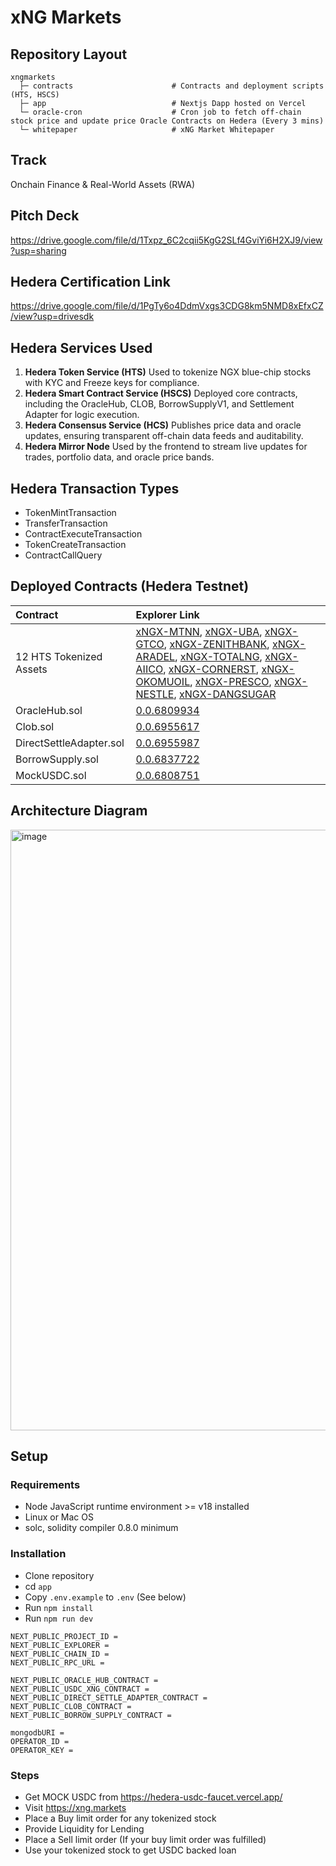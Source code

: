 # xNG Markets

## Repository Layout

```
xngmarkets
  ├─ contracts                      # Contracts and deployment scripts (HTS, HSCS)
  ├─ app                            # Nextjs Dapp hosted on Vercel
  └─ oracle-cron                    # Cron job to fetch off-chain stock price and update price Oracle Contracts on Hedera (Every 3 mins)
  └─ whitepaper                     # xNG Market Whitepaper
```

## Track

Onchain Finance & Real-World Assets (RWA)

## Pitch Deck

https://drive.google.com/file/d/1Txpz_6C2cqii5KgG2SLf4GviYi6H2XJ9/view?usp=sharing

## Hedera Certification Link

https://drive.google.com/file/d/1PgTy6o4DdmVxgs3CDG8km5NMD8xEfxCZ/view?usp=drivesdk

## Hedera Services Used

1. **Hedera Token Service (HTS)**
Used to tokenize NGX blue-chip stocks with KYC and Freeze keys for compliance.
2. **Hedera Smart Contract Service (HSCS)**
Deployed core contracts, including the OracleHub, CLOB, BorrowSupplyV1, and Settlement Adapter for logic execution.
3. **Hedera Consensus Service (HCS)**
Publishes price data and oracle updates, ensuring transparent off-chain data feeds and auditability.
4. **Hedera Mirror Node**
Used by the frontend to stream live updates for trades, portfolio data, and oracle price bands.

## Hedera Transaction Types

- TokenMintTransaction
- TransferTransaction
- ContractExecuteTransaction
- TokenCreateTransaction
- ContractCallQuery

## Deployed Contracts (Hedera Testnet)

| Contract                | Explorer Link                                                                                                                                                                                                                                                                                                                                                                                                                                                                                                                                                                                                                                                                                                                                                              |
| :---------------------- | :------------------------------------------------------------------------------------------------------------------------------------------------------------------------------------------------------------------------------------------------------------------------------------------------------------------------------------------------------------------------------------------------------------------------------------------------------------------------------------------------------------------------------------------------------------------------------------------------------------------------------------------------------------------------------------------------------------------------------------------------------------------------- |
| 12 HTS Tokenized Assets | [xNGX-MTNN](https://hashscan.io/testnet/token/0.0.6807185), [xNGX-UBA](https://hashscan.io/testnet/token/0.0.6807187), [xNGX-GTCO](https://hashscan.io/testnet/token/0.0.6807188), [xNGX-ZENITHBANK](https://hashscan.io/testnet/token/0.0.6807189), [xNGX-ARADEL](https://hashscan.io/testnet/token/0.0.6807190), [xNGX-TOTALNG](https://hashscan.io/testnet/token/0.0.6807191), [xNGX-AIICO](https://hashscan.io/testnet/token/0.0.6807192), [xNGX-CORNERST](https://hashscan.io/testnet/token/0.0.6807193), [xNGX-OKOMUOIL](https://hashscan.io/testnet/token/0.0.6807194), [xNGX-PRESCO](https://hashscan.io/testnet/token/0.0.6807195), [xNGX-NESTLE](https://hashscan.io/testnet/token/0.0.6807196), [xNGX-DANGSUGAR](https://hashscan.io/testnet/token/0.0.6807197) |
| OracleHub.sol           | [0.0.6809934](https://hashscan.io/testnet/contract/0.0.6809934)                                                                                                                                                                                                                                                                                                                                                                                                                                                                                                                                                                                                                                                                                                            |
| Clob.sol                | [0.0.6955617](https://hashscan.io/testnet/contract/0.0.6955617)                                                                                                                                                                                                                                                                                                                                                                                                                                                                                                                                                                                                                                                                                                            |
| DirectSettleAdapter.sol | [0.0.6955987](https://hashscan.io/testnet/contract/0.0.6955987)                                                                                                                                                                                                                                                                                                                                                                                                                                                                                                                                                                                                                                                                                                            |
| BorrowSupply.sol        | [0.0.6837722](https://hashscan.io/testnet/contract/0.0.6837722)                                                                                                                                                                                                                                                                                                                                                                                                                                                                                                                                                                                                                                                                                                            |
| MockUSDC.sol            | [0.0.6808751](https://hashscan.io/testnet/contract/0.0.6808751)                                                                                                                                                                                                                                                                                                                                                                                                                                                                                                                                                                                                                                                                                                            |
## Architecture Diagram

<img width="1600" height="961" alt="image" src="https://github.com/user-attachments/assets/f8ef86f5-a30e-47e2-8dd3-dd88a6acfea5" />


## Setup

### Requirements
* Node JavaScript runtime environment >= v18 installed
* Linux or Mac OS
* solc, solidity compiler 0.8.0 minimum

### Installation

* Clone repository
* cd `app`
* Copy `.env.example` to `.env` (See below)
* Run `npm install`
* Run `npm run dev`

```env
NEXT_PUBLIC_PROJECT_ID = 
NEXT_PUBLIC_EXPLORER = 
NEXT_PUBLIC_CHAIN_ID = 
NEXT_PUBLIC_RPC_URL = 

NEXT_PUBLIC_ORACLE_HUB_CONTRACT = 
NEXT_PUBLIC_USDC_XNG_CONTRACT = 
NEXT_PUBLIC_DIRECT_SETTLE_ADAPTER_CONTRACT = 
NEXT_PUBLIC_CLOB_CONTRACT = 
NEXT_PUBLIC_BORROW_SUPPLY_CONTRACT = 

mongodbURI =
OPERATOR_ID = 
OPERATOR_KEY = 
```

### Steps

* Get MOCK USDC from https://hedera-usdc-faucet.vercel.app/
* Visit https://xng.markets
* Place a Buy limit order for any tokenized stock
* Provide Liquidity for Lending
* Place a Sell limit order (If your buy limit order was fulfilled)
* Use your tokenized stock to get USDC backed loan

